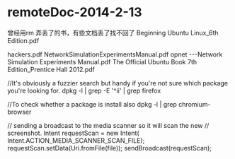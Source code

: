 remoteDoc-2014-2-13
===================
曾经用rm 弄丢了的书，有些文档丢了找不回了
Beginning Ubuntu Linux_6th Edition.pdf

hackers.pdf
NetworkSimulationExperimentsManual.pdf
opnet ---Network Simulation Experiments Manual.pdf
The Official Ubuntu Book 7th Edition_Prentice Hall  2012.pdf

//It's obviously a fuzzier search but handy if you're not sure which package you're looking for.
dpkg -l | grep -E '^ii' | grep firefox


//To check whether a package is install also
dpkg -l | grep chromium-browser

// sending a broadcast to the media scanner so it will scan the new
			// screenshot.
			Intent requestScan = new Intent(
					Intent.ACTION_MEDIA_SCANNER_SCAN_FILE);
			requestScan.setData(Uri.fromFile(file));
			sendBroadcast(requestScan);
